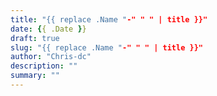 ```yaml
---
title: "{{ replace .Name "-" " " | title }}"
date: {{ .Date }}
draft: true
slug: "{{ replace .Name "-" " " | title }}"
author: "Chris-dc"
description: ""
summary: ""
---
```


